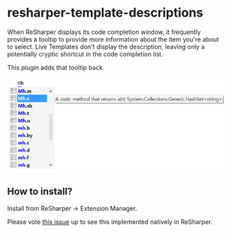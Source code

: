 # resharper-template-descriptions

When ReSharper displays its code completion window, it frequently provides a tooltip to provide more information about the item you're about to select. Live Templates don't display the description, leaving only a potentially cryptic shortcut in the code completion list.

This plugin adds that tooltip back.

![screenshot](/screenshot.png)

## How to install?

Install from ReSharper &rarr; Extension Manager.

Please vote [this issue](http://youtrack.jetbrains.com/issue/RSRP-179497) up to see this implemented natively in ReSharper.
